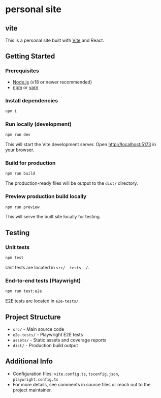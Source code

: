 # personal site

## vite

This is a personal site built with [Vite](https://vitejs.dev/) and React.

## Getting Started

### Prerequisites

- [Node.js](https://nodejs.org/) (v18 or newer recommended)
- [npm](https://www.npmjs.com/) or [yarn](https://yarnpkg.com/)

### Install dependencies

```bash
npm i
```

### Run locally (development)

```bash
npm run dev
```

This will start the Vite development server. Open [http://localhost:5173](http://localhost:5173) in your browser.

### Build for production

```bash
npm run build
```

The production-ready files will be output to the `dist/` directory.

### Preview production build locally

```bash
npm run preview
```

This will serve the built site locally for testing.

## Testing

### Unit tests

```bash
npm test
```

Unit tests are located in `src/__tests__/`.

### End-to-end tests (Playwright)

```bash
npm run test:e2e
```

E2E tests are located in `e2e-tests/`.

## Project Structure

- `src/` - Main source code
- `e2e-tests/` - Playwright E2E tests
- `assets/` - Static assets and coverage reports
- `dist/` - Production build output

## Additional Info

- Configuration files: `vite.config.ts`, `tsconfig.json`, `playwright.config.ts`
- For more details, see comments in source files or reach out to the project maintainer.
